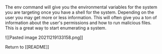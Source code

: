 The env command will give you the environmental variables for the system you are targeting once you have a shell for the system. Depending on the user you may get more or less information. This will often give you a ton of information about the user's permissions and how to run malicious files. This is a great way to start enumerating a system. 

![[Pasted image 20211219133158.png]]

Return to [[README]]